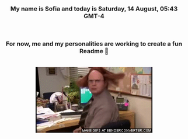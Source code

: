 


<div align="center">
<h3 >My name is Sofia and today is Saturday, 14 August, 05:43 GMT-4</h3><br>
<h3 >For now, me and my personalities are working to create a fun Readme 👋
</h3><br>
<img src='img/dwight.gif' alt='working...'/>
</div>

